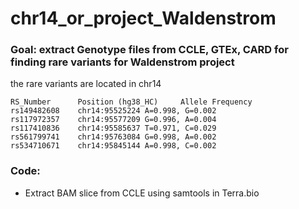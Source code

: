 # chr14_or_project_Waldenstrom

### Goal: extract Genotype files from CCLE, GTEx, CARD for finding rare variants for Waldenstrom project

the rare variants are located in chr14

```
RS_Number      Position (hg38_HC)     Allele Frequency
rs149482608    chr14:95525224 A=0.998, G=0.002
rs117972357    chr14:95577209 G=0.996, A=0.004
rs117410836    chr14:95585637 T=0.971, C=0.029
rs561799741    chr14:95763084 G=0.998, A=0.002
rs534710671    chr14:95845144 A=0.998, C=0.002
```

### Code: 

- Extract BAM slice from CCLE using samtools in Terra.bio 
